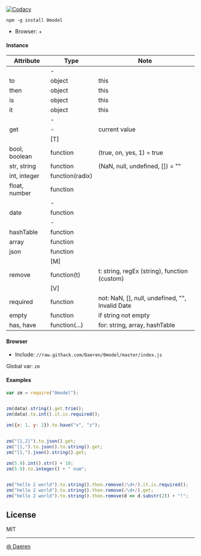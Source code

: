 [![Codacy][cod_b]][cod_l]

`npm -g install 0model`

* Browser: +


#### Instance 

| Attribute         | Type                          | Note                                                                      |
|-------------------|-------------------------------|---------------------------------------------------------------------------|
|                   | -                             |                                                                           |
| to                | object                        | this                                                                      |
| then              | object                        | this                                                                      |
| is                | object                        | this                                                                      |
| it                | object                        | this                                                                      |
|                   | -                             |                                                                           |
| get               | -                             | current value                                                             |
|                   | [T]                           |                                                                           |
| bool, boolean     | function                      | (true, on, yes, 1) = true                                                 |
| str, string       | function                      | (NaN, null, undefined, []) = ""                                           |
| int, integer      | function(radix)               |                                                                           |
| float, number     | function                      |                                                                           |
|                   | -                             |                                                                           |
| date              | function                      |                                                                           |
|                   | -                             |                                                                           |
| hashTable         | function                      |                                                                           |
| array             | function                      |                                                                           |
| json              | function                      |                                                                           |
|                   | [M]                           |                                                                           |
| remove            | function(t)                   | t: string, regEx (string), function (custom)                              |
|                   | [V]                           |                                                                           |
| required          | function                      | not: NaN, [], null, undefined, "", Invalid Date                           |
| empty             | function                      | if string not empty                                                       |
| has, have         | function(...)                 | for: string, array, hashTable                                             |



#### Browser

* Include: `//raw.githack.com/Daeren/0model/master/index.js`

Global var: `zm`



#### Examples

```js
var zm = require("0model");


zm(data).string().get.trim();
zm(data).to.int().it.is.required();

zm({x: 1, y: 2}).to.have("x", "z");


zm("[1,2]").to.json().get;
zm("[1,").to.json().to.string().get;
zm("[1,").json().string().get;

zm(5.9).int().str() + 10;
zm(5.9).to.integer() + " num";


zm("hello 2 world").to.string().then.remove(/\d+/).it.is.required();
zm("hello 2 world").to.string().then.remove(/\d+/).get;
zm("hello 2 world").to.string().then.remove(d => d.substr(2)) + "!";
```


## License

MIT

----------------------------------
[@ Daeren][1]


[1]: http://666.io

[cod_b]: https://img.shields.io/codacy/88b55f71c45a47838d24ed1e5fd2476c.svg
[cod_l]: https://www.codacy.com/app/daeren/0model/dashboard
